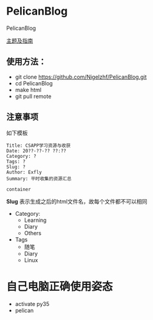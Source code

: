 # PelicanBlog
PelicanBlog

[主题及指南](https://blog.atime.me/code/niu-x2-readme.html#b7b1e3)
## 使用方法：
* git clone https://github.com/Nigelzhf/PelicanBlog.git
* cd PelicanBlog
* make html
* git pull remote

## 注意事项
如下模板
```
Title: CSAPP学习资源与收获
Date: 20??-??-?? ??:??
Category: ?
Tags: ?
Slug: ?
Author: Exfly
Summary: 平时收集的资源汇总

container
```
**Slug** 表示生成之后的html文件名，故每个文件都不可以相同
* Category:
	* Learning
	* Diary
	* Others
* Tags
	* 随笔
	* Diary
	* Linux

# 自己电脑正确使用姿态
* activate py35
* pelican
